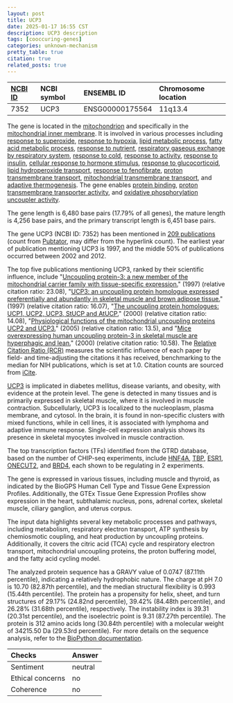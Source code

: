 ```yaml
---
layout: post
title: UCP3
date: 2025-01-17 16:55 CST
description: UCP3 description
tags: [cooccuring-genes]
categories: unknown-mechanism
pretty_table: true
citation: true
related_posts: true
---
```




| [NCBI ID](https://www.ncbi.nlm.nih.gov/gene/7352) | NCBI symbol | ENSEMBL ID | Chromosome location |
| :-------- | :------- | :-------- | :------- |
| 7352  | UCP3 | ENSG00000175564 | 11q13.4 |



The gene is located in the [mitochondrion](https://amigo.geneontology.org/amigo/term/GO:0005739) and specifically in the [mitochondrial inner membrane](https://amigo.geneontology.org/amigo/term/GO:0005743). It is involved in various processes including [response to superoxide](https://amigo.geneontology.org/amigo/term/GO:0000303), [response to hypoxia](https://amigo.geneontology.org/amigo/term/GO:0001666), [lipid metabolic process](https://amigo.geneontology.org/amigo/term/GO:0006629), [fatty acid metabolic process](https://amigo.geneontology.org/amigo/term/GO:0006631), [response to nutrient](https://amigo.geneontology.org/amigo/term/GO:0007584), [respiratory gaseous exchange by respiratory system](https://amigo.geneontology.org/amigo/term/GO:0007585), [response to cold](https://amigo.geneontology.org/amigo/term/GO:0009409), [response to activity](https://amigo.geneontology.org/amigo/term/GO:0014823), [response to insulin](https://amigo.geneontology.org/amigo/term/GO:0032868), [cellular response to hormone stimulus](https://amigo.geneontology.org/amigo/term/GO:0032870), [response to glucocorticoid](https://amigo.geneontology.org/amigo/term/GO:0051384), [lipid hydroperoxide transport](https://amigo.geneontology.org/amigo/term/GO:1901373), [response to fenofibrate](https://amigo.geneontology.org/amigo/term/GO:1901557), [proton transmembrane transport](https://amigo.geneontology.org/amigo/term/GO:1902600), [mitochondrial transmembrane transport](https://amigo.geneontology.org/amigo/term/GO:1990542), and [adaptive thermogenesis](https://amigo.geneontology.org/amigo/term/GO:1990845). The gene enables [protein binding](https://amigo.geneontology.org/amigo/term/GO:0005515), [proton transmembrane transporter activity](https://amigo.geneontology.org/amigo/term/GO:0015078), and [oxidative phosphorylation uncoupler activity](https://amigo.geneontology.org/amigo/term/GO:0017077).


The gene length is 6,480 base pairs (17.79% of all genes), the mature length is 4,256 base pairs, and the primary transcript length is 6,451 base pairs.


The gene UCP3 (NCBI ID: 7352) has been mentioned in [209 publications](https://pubmed.ncbi.nlm.nih.gov/?term=%22UCP3%22) (count from [Pubtator](https://academic.oup.com/nar/article/47/W1/W587/5494727), may differ from the hyperlink count). The earliest year of publication mentioning UCP3 is 1997, and the middle 50% of publications occurred between 2002 and 2012.


The top five publications mentioning UCP3, ranked by their scientific influence, include "[Uncoupling protein-3: a new member of the mitochondrial carrier family with tissue-specific expression.](https://pubmed.ncbi.nlm.nih.gov/9180264)" (1997) (relative citation ratio: 23.08), "[UCP3: an uncoupling protein homologue expressed preferentially and abundantly in skeletal muscle and brown adipose tissue.](https://pubmed.ncbi.nlm.nih.gov/9196039)" (1997) (relative citation ratio: 16.07), "[The uncoupling protein homologues: UCP1, UCP2, UCP3, StUCP and AtUCP.](https://pubmed.ncbi.nlm.nih.gov/10620491)" (2000) (relative citation ratio: 14.08), "[Physiological functions of the mitochondrial uncoupling proteins UCP2 and UCP3.](https://pubmed.ncbi.nlm.nih.gov/16098826)" (2005) (relative citation ratio: 13.5), and "[Mice overexpressing human uncoupling protein-3 in skeletal muscle are hyperphagic and lean.](https://pubmed.ncbi.nlm.nih.gov/10935638)" (2000) (relative citation ratio: 10.58). The [Relative Citation Ratio (RCR)](https://journals.plos.org/plosbiology/article?id=10.1371/journal.pbio.1002541) measures the scientific influence of each paper by field- and time-adjusting the citations it has received, benchmarking to the median for NIH publications, which is set at 1.0. Citation counts are sourced from [iCite](https://icite.od.nih.gov).


[UCP3](https://www.proteinatlas.org/ENSG00000175564-UCP3) is implicated in diabetes mellitus, disease variants, and obesity, with evidence at the protein level. The gene is detected in many tissues and is primarily expressed in skeletal muscle, where it is involved in muscle contraction. Subcellularly, UCP3 is localized to the nucleoplasm, plasma membrane, and cytosol. In the brain, it is found in non-specific clusters with mixed functions, while in cell lines, it is associated with lymphoma and adaptive immune response. Single-cell expression analysis shows its presence in skeletal myocytes involved in muscle contraction.


The top transcription factors (TFs) identified from the GTRD database, based on the number of CHIP-seq experiments, include [HNF4A](https://www.ncbi.nlm.nih.gov/gene/3172), [TBP](https://www.ncbi.nlm.nih.gov/gene/6908), [ESR1](https://www.ncbi.nlm.nih.gov/gene/2099), [ONECUT2](https://www.ncbi.nlm.nih.gov/gene/9480), and [BRD4](https://www.ncbi.nlm.nih.gov/gene/23476), each shown to be regulating in 2 experiments.





The gene is expressed in various tissues, including muscle and thyroid, as indicated by the BioGPS Human Cell Type and Tissue Gene Expression Profiles. Additionally, the GTEx Tissue Gene Expression Profiles show expression in the heart, subthalamic nucleus, pons, adrenal cortex, skeletal muscle, ciliary ganglion, and uterus corpus.


The input data highlights several key metabolic processes and pathways, including metabolism, respiratory electron transport, ATP synthesis by chemiosmotic coupling, and heat production by uncoupling proteins. Additionally, it covers the citric acid (TCA) cycle and respiratory electron transport, mitochondrial uncoupling proteins, the proton buffering model, and the fatty acid cycling model.



The analyzed protein sequence has a GRAVY value of 0.0747 (87.11th percentile), indicating a relatively hydrophobic nature. The charge at pH 7.0 is 10.70 (82.87th percentile), and the median structural flexibility is 0.993 (15.44th percentile). The protein has a propensity for helix, sheet, and turn structures of 29.17% (24.82nd percentile), 39.42% (84.48th percentile), and 26.28% (31.68th percentile), respectively. The instability index is 39.31 (20.31st percentile), and the isoelectric point is 9.31 (87.27th percentile). The protein is 312 amino acids long (30.84th percentile) with a molecular weight of 34215.50 Da (29.53rd percentile). For more details on the sequence analysis, refer to the [BioPython documentation](https://biopython.org/docs/1.75/api/Bio.SeqUtils.ProtParam.html).





| Checks    | Answer |
| :-------- | :------- |
| Sentiment  | neutral   |
| Ethical concerns | no     |
| Coherence    | no    |